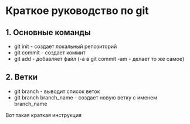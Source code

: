 # Краткое руководство по git
## 1. Основные команды
* git init - создает локальный репозиторий
* git commit - создает коммит
* git add - добавляет файл (-a в git commit -am - делает то же самое)
## 2. Ветки
* git branch - выводит список веток
* git branch branch_name - создает новую ветку с именем branch_name


Вот такая краткая инструкция
